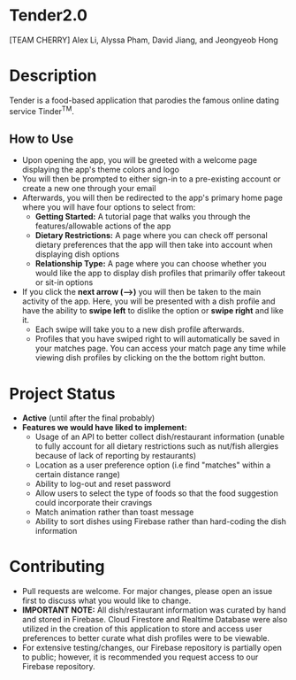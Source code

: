 # Tender2.0
[TEAM CHERRY] Alex Li, Alyssa Pham, David Jiang, and Jeongyeob Hong
# Description
Tender is a food-based application that parodies the famous online dating service Tinder<sup>TM</sup>. 
## How to Use
- Upon opening the app, you will be greeted with a welcome page displaying the app's theme colors and logo
- You will then be prompted to either sign-in to a pre-existing account or create a new one through your email
- Afterwards, you will then be redirected to the app's primary home page where you will have four options to select from:
  - **Getting Started:** A tutorial page that walks you through the features/allowable actions of the app
  - **Dietary Restrictions:** A page where you can check off personal dietary preferences that the app will then take into account when displaying dish options
  - **Relationship Type:** A page where you can choose whether you would like the app to display dish profiles that primarily offer takeout or sit-in options
- If you click the **next arrow (-->)** you will then be taken to the main activity of the app. Here, you will be presented with a dish profile and have the ability to **swipe left** to dislike the option or **swipe right** and like it.
  - Each swipe will take you to a new dish profile afterwards.
  - Profiles that you have swiped right to will automatically be saved in your matches page. You can access your match page any time while viewing dish profiles by clicking on the the bottom right button.
#  Project Status
- **Active** (until after the final probably)
- **Features we would have liked to implement:**
  - Usage of an API to better collect dish/restaurant information (unable to fully account for all dietary restrictions such as nut/fish allergies because of lack of reporting by restaurants)
  - Location as a user preference option (i.e find "matches" within a certain distance range)
  - Ability to log-out and reset password
  - Allow users to select the type of foods so that the food suggestion could incorporate their cravings
  - Match animation rather than toast message
  - Ability to sort dishes using Firebase rather than hard-coding the dish information
# Contributing
- Pull requests are welcome. For major changes, please open an issue first to discuss what you would like to change. 
- **IMPORTANT NOTE:** All dish/restaurant information was curated by hand and stored in Firebase. Cloud Firestore and Realtime Database were also utilized in the creation of this application to store and access user preferences to better curate what dish profiles were to be viewable. 
- For extensive testing/changes, our Firebase repository is partially open to public; however, it is recommended you request access to our Firebase repository.
